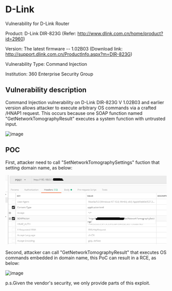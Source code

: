 # D-Link
Vulnerability for D-Link Router

Product: D-Link DIR-823G  (Refer: http://www.dlink.com.cn/home/product?id=2960)

Version: The latest firmware -- 1.02B03 (Download link: http://support.dlink.com.cn/ProductInfo.aspx?m=DIR-823G)

Vulnerability Type: Command Injection

Institution: 360 Enterprise Security Group

Vulnerability description
-------------------------
Command Injection vulnerability on D-Link DIR-823G V 1.02B03 and earlier version allows attacker to execute arbitrary OS commands via a crafted /HNAP1 request. This occurs because one SOAP function named "GetNetworkTomographyResult" executes a system function with untrusted input.

![image](https://github.com/leonW7/D-Link/blob/master/5.png)


POC
-------------------------

First, attacker need to call "SetNetworkTomographySettings" fuction that setting domain name, as below:

![image](https://github.com/leonW7/D-Link/blob/master/1.png)

Second, attacker can call "GetNetworkTomographyResult" that executes OS commands embedded in domain name, this PoC can result in a RCE, as below:

![image](https://github.com/leonW7/D-Link/blob/master/2.png)

p.s.Given the vendor's security, we only provide parts of this exploit.
